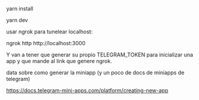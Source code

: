 yarn install

yarn dev


usar ngrok para tunelear localhost:

ngrok http http://localhost:3000


Y van a tener que generar su propio TELEGRAM_TOKEN para inicializar una app y que mande al link que genere ngrok.

data sobre como generar la miniapp (y un poco de docs de miniapps de telegram)

https://docs.telegram-mini-apps.com/platform/creating-new-app

